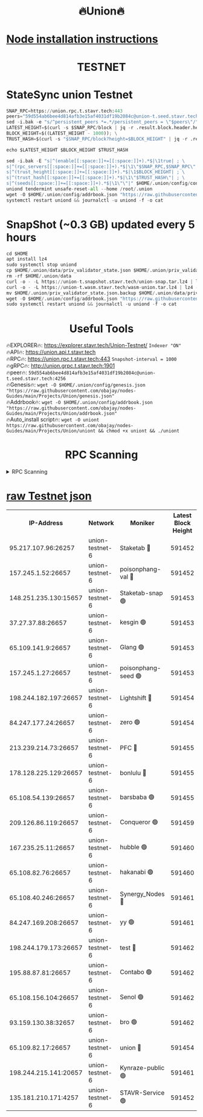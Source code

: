 <h1 align="center"> 🔥Union🔥</h1>

[Node installation instructions](https://github.com/obajay/nodes-Guides/tree/main/Projects/Union)
=

<h1 align="center"> TESTNET</h1>

# StateSync union Testnet
```python
SNAP_RPC=https://union.rpc.t.stavr.tech:443
peers="59d554ab6bee4d814afb3e15af4031df19b2084c@union-t.seed.stavr.tech:4256"
sed -i.bak -e "s/^persistent_peers *=.*/persistent_peers = \"$peers\"/" $HOME/.union/config/config.toml
LATEST_HEIGHT=$(curl -s $SNAP_RPC/block | jq -r .result.block.header.height); \
BLOCK_HEIGHT=$((LATEST_HEIGHT - 1000)); \
TRUST_HASH=$(curl -s "$SNAP_RPC/block?height=$BLOCK_HEIGHT" | jq -r .result.block_id.hash)

echo $LATEST_HEIGHT $BLOCK_HEIGHT $TRUST_HASH

sed -i.bak -E "s|^(enable[[:space:]]+=[[:space:]]+).*$|\1true| ; \
s|^(rpc_servers[[:space:]]+=[[:space:]]+).*$|\1\"$SNAP_RPC,$SNAP_RPC\"| ; \
s|^(trust_height[[:space:]]+=[[:space:]]+).*$|\1$BLOCK_HEIGHT| ; \
s|^(trust_hash[[:space:]]+=[[:space:]]+).*$|\1\"$TRUST_HASH\"| ; \
s|^(seeds[[:space:]]+=[[:space:]]+).*$|\1\"\"|" $HOME/.union/config/config.toml
uniond tendermint unsafe-reset-all --home /root/.union
wget -O $HOME/.union/config/addrbook.json "https://raw.githubusercontent.com/obajay/nodes-Guides/main/Projects/Union/addrbook.json"
systemctl restart uniond && journalctl -u uniond -f -o cat
```
# SnapShot (~0.3 GB) updated every 5 hours
```python
cd $HOME
apt install lz4
sudo systemctl stop uniond
cp $HOME/.union/data/priv_validator_state.json $HOME/.union/priv_validator_state.json.backup
rm -rf $HOME/.union/data
curl -o - -L https://union-t.snapshot.stavr.tech/union-snap.tar.lz4 | lz4 -c -d - | tar -x -C $HOME/.union --strip-components 2
curl -o - -L https://union-t.wasm.stavr.tech/wasm-union.tar.lz4 | lz4 -c -d - | tar -x -C $HOME/.union --strip-components 2
mv $HOME/.union/priv_validator_state.json.backup $HOME/.union/data/priv_validator_state.json
wget -O $HOME/.union/config/addrbook.json "https://raw.githubusercontent.com/obajay/nodes-Guides/main/Projects/Union/addrbook.json"
sudo systemctl restart uniond && journalctl -u uniond -f -o cat
```
 <h1 align="center"> Useful Tools</h1>
 
🔥EXPLORER🔥: https://explorer.stavr.tech/Union-Testnet/        `Indexer "ON"` \
🔥API🔥:      https://union.api.t.stavr.tech \
🔥RPC🔥:      https://union.rpc.t.stavr.tech:443              `Snapshot-interval = 1000` \
🔥gRPC🔥:     http://union.grpc.t.stavr.tech:1901 \
🔥peer🔥:     `59d554ab6bee4d814afb3e15af4031df19b2084c@union-t.seed.stavr.tech:4256` \
🔥Genesis🔥:     `wget -O $HOME/.union/config/genesis.json "https://raw.githubusercontent.com/obajay/nodes-Guides/main/Projects/Union/genesis.json"` \
🔥Addrbook🔥: ```wget -O $HOME/.union/config/addrbook.json "https://raw.githubusercontent.com/obajay/nodes-Guides/main/Projects/Union/addrbook.json"``` \
🔥Auto_install script🔥:  `wget -O uniont https://raw.githubusercontent.com/obajay/nodes-Guides/main/Projects/Union/uniont && chmod +x uniont && ./uniont`

<h1 align="center"> RPC Scanning</h1>

<details>
<summary>RPC Scanning</summary>

<h2 align="center"> We scan nodes in real time every 4 hours. And we provide the final result of RPC endpoints.
We cannot influence the operation of these nodes in any way. </h2>


```python
If Voting Power is higher than 0 --> then the Node is a validator of the network and may be subject to attack and be a potential threat to the chain.
```
```python
We marked such validators with a red symbol
```

</details>

[raw Testnet json](https://rpc-check.uniont.stavr.tech/uniont/rpc-uniont-result.json)
=



<table><tr><th>IP-Address</th><th>Network</th><th>Moniker</th><th>Latest Block Height</th><th>Earliest Block Height</th><th>Catching Up</th><th>Tx Index</th><th>Voting Power</th><th>Scan Time</th></tr><tr><td>95.217.107.96:26257</td><td>union-testnet-6</td><td>Staketab 🔴</td><td>591452</td><td>1</td><td>False</td><td>on</td><td>1000002</td><td>2024-03-25T11:08:27.334495276UTC</td></tr><tr><td>157.245.1.52:26657</td><td>union-testnet-6</td><td>poisonphang-val 🔴</td><td>591452</td><td>1</td><td>False</td><td>on</td><td>1000000</td><td>2024-03-25T11:08:27.950838821UTC</td></tr><tr><td>148.251.235.130:15657</td><td>union-testnet-6</td><td>Staketab-snap 🟢</td><td>591453</td><td>1</td><td>False</td><td>on</td><td>0</td><td>2024-03-25T11:08:28.512090530UTC</td></tr><tr><td>37.27.37.88:26657</td><td>union-testnet-6</td><td>kesgin 🟢</td><td>591453</td><td>1</td><td>False</td><td>on</td><td>0</td><td>2024-03-25T11:08:28.853001268UTC</td></tr><tr><td>65.109.141.9:26657</td><td>union-testnet-6</td><td>Glang 🟢</td><td>591453</td><td>1</td><td>False</td><td>on</td><td>0</td><td>2024-03-25T11:08:33.222521890UTC</td></tr><tr><td>157.245.1.27:26657</td><td>union-testnet-6</td><td>poisonphang-seed 🟢</td><td>591453</td><td>1</td><td>False</td><td>on</td><td>0</td><td>2024-03-25T11:08:34.048644660UTC</td></tr><tr><td>198.244.182.197:26657</td><td>union-testnet-6</td><td>Lightshift 🔴</td><td>591454</td><td>1</td><td>False</td><td>on</td><td>1000000</td><td>2024-03-25T11:08:36.376191191UTC</td></tr><tr><td>84.247.177.24:26657</td><td>union-testnet-6</td><td>zero 🟢</td><td>591454</td><td>1</td><td>False</td><td>on</td><td>0</td><td>2024-03-25T11:08:40.783436984UTC</td></tr><tr><td>213.239.214.73:26657</td><td>union-testnet-6</td><td>PFC 🔴</td><td>591455</td><td>1</td><td>False</td><td>on</td><td>1000001</td><td>2024-03-25T11:08:45.403345670UTC</td></tr><tr><td>178.128.225.129:26657</td><td>union-testnet-6</td><td>bonlulu 🔴</td><td>591455</td><td>1</td><td>False</td><td>on</td><td>1000000</td><td>2024-03-25T11:08:46.045047293UTC</td></tr><tr><td>65.108.54.139:26657</td><td>union-testnet-6</td><td>barsbaba 🟢</td><td>591455</td><td>1</td><td>False</td><td>on</td><td>0</td><td>2024-03-25T11:08:46.367372809UTC</td></tr><tr><td>209.126.86.119:26657</td><td>union-testnet-6</td><td>Conqueror 🟢</td><td>591459</td><td>1</td><td>False</td><td>on</td><td>0</td><td>2024-03-25T11:09:11.839544030UTC</td></tr><tr><td>167.235.25.11:26657</td><td>union-testnet-6</td><td>hubble 🟢</td><td>591460</td><td>1</td><td>False</td><td>on</td><td>0</td><td>2024-03-25T11:09:18.228762000UTC</td></tr><tr><td>65.108.82.76:26657</td><td>union-testnet-6</td><td>hakanabi 🟢</td><td>591460</td><td>1</td><td>False</td><td>on</td><td>0</td><td>2024-03-25T11:09:18.554658509UTC</td></tr><tr><td>65.108.40.246:26657</td><td>union-testnet-6</td><td>Synergy_Nodes 🔴</td><td>591461</td><td>1</td><td>False</td><td>on</td><td>1000001</td><td>2024-03-25T11:09:25.015164194UTC</td></tr><tr><td>84.247.169.208:26657</td><td>union-testnet-6</td><td>yy 🟢</td><td>591461</td><td>1</td><td>False</td><td>on</td><td>0</td><td>2024-03-25T11:09:25.590839858UTC</td></tr><tr><td>198.244.179.173:26657</td><td>union-testnet-6</td><td>test 🔴</td><td>591462</td><td>1</td><td>False</td><td>on</td><td>1000001</td><td>2024-03-25T11:09:27.910464675UTC</td></tr><tr><td>195.88.87.81:26657</td><td>union-testnet-6</td><td>Contabo 🟢</td><td>591462</td><td>1</td><td>False</td><td>on</td><td>0</td><td>2024-03-25T11:09:28.225154340UTC</td></tr><tr><td>65.108.156.104:26657</td><td>union-testnet-6</td><td>Senol 🟢</td><td>591462</td><td>1</td><td>False</td><td>on</td><td>0</td><td>2024-03-25T11:09:28.570996959UTC</td></tr><tr><td>93.159.130.38:32657</td><td>union-testnet-6</td><td>bro 🟢</td><td>591462</td><td>1</td><td>False</td><td>on</td><td>0</td><td>2024-03-25T11:09:28.865532015UTC</td></tr><tr><td>65.109.82.17:26657</td><td>union-testnet-6</td><td>union 🔴</td><td>591454</td><td>508001</td><td>False</td><td>off</td><td>1000001</td><td>2024-03-25T11:08:41.072388942UTC</td></tr><tr><td>198.244.215.141:20657</td><td>union-testnet-6</td><td>Kynraze-public 🟢</td><td>591461</td><td>524001</td><td>False</td><td>on</td><td>0</td><td>2024-03-25T11:09:25.314736587UTC</td></tr><tr><td>135.181.210.171:4257</td><td>union-testnet-6</td><td>STAVR-Service 🟢</td><td>591452</td><td>588001</td><td>False</td><td>on</td><td>0</td><td>2024-03-25T11:08:28.289567275UTC</td></tr></table>
